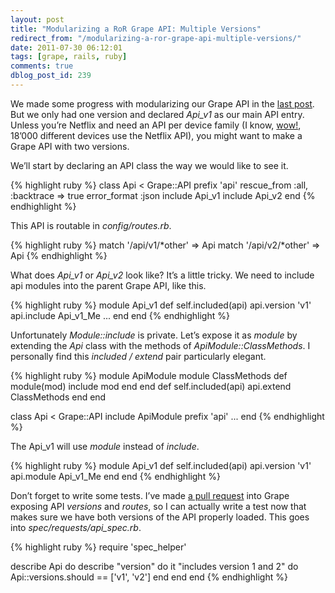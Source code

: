 ```yaml
---
layout: post
title: "Modularizing a RoR Grape API: Multiple Versions"
redirect_from: "/modularizing-a-ror-grape-api-multiple-versions/"
date: 2011-07-30 06:12:01
tags: [grape, rails, ruby]
comments: true
dblog_post_id: 239
---
```

We made some progress with modularizing our Grape API in the [last post](/modularizing-a-ror-grape-api). But we only had one version and declared _Api_v1_ as our main API entry. Unless you’re Netflix and need an API per device family (I know, [wow!](http://blog.programmableweb.com/2011/07/28/redesigning-the-netflix-api-no-versions-many-endpoints/), 18’000 different devices use the Netflix API), you might want to make a Grape API with two versions.

We’ll start by declaring an API class the way we would like to see it.

{% highlight ruby %}
class Api < Grape::API
  prefix 'api'
  rescue_from :all, :backtrace => true
  error_format :json
  include Api_v1
  include Api_v2
end
{% endhighlight %}

This API is routable in _config/routes.rb_.

{% highlight ruby %}
match '/api/v1/\*other' => Api
match '/api/v2/\*other' => Api
{% endhighlight %}

What does _Api_v1_ or _Api_v2_ look like? It’s  a little tricky. We need to include api modules into the parent Grape API, like this.

{% highlight ruby %}
module Api_v1
  def self.included(api)
    api.version 'v1'
    api.include Api_v1_Me
    ...
  end
end
{% endhighlight %}

Unfortunately _Module::include_ is private. Let’s expose it as _module_ by extending the _Api_ class with the methods of _ApiModule::ClassMethods_. I personally find this _included / extend_ pair particularly elegant.

{% highlight ruby %}
module ApiModule
  module ClassMethods
    def module(mod)
      include mod
    end
  end
  def self.included(api)
    api.extend ClassMethods
  end
end

class Api < Grape::API
  include ApiModule
  prefix 'api'
  ...
end
{% endhighlight %}

The Api_v1 will use _module_ instead of _include_.

{% highlight ruby %}
module Api_v1
  def self.included(api)
    api.version 'v1'
    api.module Api_v1_Me
  end
end
{% endhighlight %}

Don’t forget to write some tests. I’ve made [a pull request](https://github.com/ruby-grape/grape/pull/48) into Grape exposing API _versions_ and _routes_, so I can actually write a test now that makes sure we have both versions of the API properly loaded. This goes into _spec/requests/api_spec.rb_.

{% highlight ruby %}
require 'spec_helper'

describe Api do
  describe "version" do
    it "includes version 1 and 2" do
      Api::versions.should == ['v1', 'v2']
    end
  end
end
{% endhighlight %}

